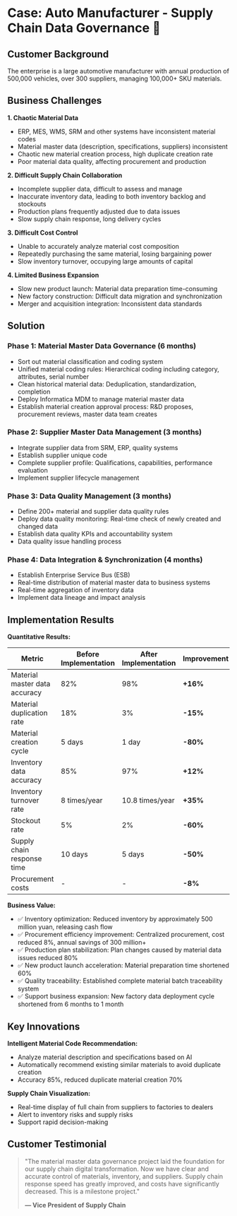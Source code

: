 # Case: Auto Manufacturer - Supply Chain Data Governance 🚗

## Customer Background

The enterprise is a large automotive manufacturer with annual production of 500,000 vehicles, over 300 suppliers, managing 100,000+ SKU materials.

## Business Challenges

**1. Chaotic Material Data**

-   ERP, MES, WMS, SRM and other systems have inconsistent material codes
-   Material master data (description, specifications, suppliers) inconsistent
-   Chaotic new material creation process, high duplicate creation rate
-   Poor material data quality, affecting procurement and production

**2. Difficult Supply Chain Collaboration**

-   Incomplete supplier data, difficult to assess and manage
-   Inaccurate inventory data, leading to both inventory backlog and stockouts
-   Production plans frequently adjusted due to data issues
-   Slow supply chain response, long delivery cycles

**3. Difficult Cost Control**

-   Unable to accurately analyze material cost composition
-   Repeatedly purchasing the same material, losing bargaining power
-   Slow inventory turnover, occupying large amounts of capital

**4. Limited Business Expansion**

-   Slow new product launch: Material data preparation time-consuming
-   New factory construction: Difficult data migration and synchronization
-   Merger and acquisition integration: Inconsistent data standards

## Solution

### Phase 1: Material Master Data Governance (6 months)

-   Sort out material classification and coding system
-   Unified material coding rules: Hierarchical coding including category, attributes, serial number
-   Clean historical material data: Deduplication, standardization, completion
-   Deploy Informatica MDM to manage material master data
-   Establish material creation approval process: R&D proposes, procurement reviews, master data team creates

### Phase 2: Supplier Master Data Management (3 months)

-   Integrate supplier data from SRM, ERP, quality systems
-   Establish supplier unique code
-   Complete supplier profile: Qualifications, capabilities, performance evaluation
-   Implement supplier lifecycle management

### Phase 3: Data Quality Management (3 months)

-   Define 200+ material and supplier data quality rules
-   Deploy data quality monitoring: Real-time check of newly created and changed data
-   Establish data quality KPIs and accountability system
-   Data quality issue handling process

### Phase 4: Data Integration & Synchronization (4 months)

-   Establish Enterprise Service Bus (ESB)
-   Real-time distribution of material master data to business systems
-   Real-time aggregation of inventory data
-   Implement data lineage and impact analysis

## Implementation Results

**Quantitative Results:**

| Metric                        | Before Implementation | After Implementation | Improvement |
| ----------------------------- | --------------------- | -------------------- | ----------- |
| Material master data accuracy | 82%                   | 98%                  | **+16%**    |
| Material duplication rate     | 18%                   | 3%                   | **-15%**    |
| Material creation cycle       | 5 days                | 1 day                | **-80%**    |
| Inventory data accuracy       | 85%                   | 97%                  | **+12%**    |
| Inventory turnover rate       | 8 times/year          | 10.8 times/year      | **+35%**    |
| Stockout rate                 | 5%                    | 2%                   | **-60%**    |
| Supply chain response time    | 10 days               | 5 days               | **-50%**    |
| Procurement costs             | -                     | -                    | **-8%**     |

**Business Value:**

-   ✅ Inventory optimization: Reduced inventory by approximately 500 million yuan, releasing cash flow
-   ✅ Procurement efficiency improvement: Centralized procurement, cost reduced 8%, annual savings of 300 million+
-   ✅ Production plan stabilization: Plan changes caused by material data issues reduced 80%
-   ✅ New product launch acceleration: Material preparation time shortened 60%
-   ✅ Quality traceability: Established complete material batch traceability system
-   ✅ Support business expansion: New factory data deployment cycle shortened from 6 months to 1 month

## Key Innovations

**Intelligent Material Code Recommendation:**

-   Analyze material description and specifications based on AI
-   Automatically recommend existing similar materials to avoid duplicate creation
-   Accuracy 85%, reduced duplicate material creation 70%

**Supply Chain Visualization:**

-   Real-time display of full chain from suppliers to factories to dealers
-   Alert to inventory risks and supply risks
-   Support rapid decision-making

## Customer Testimonial

> "The material master data governance project laid the foundation for our supply chain digital transformation. Now we have clear and accurate control of materials, inventory, and suppliers. Supply chain response speed has greatly improved, and costs have significantly decreased. This is a milestone project."
>
> **— Vice President of Supply Chain**
